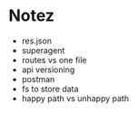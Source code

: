 # Notez

- res.json
- superagent
- routes vs one file
- api versioning
- postman 
- fs to store data 
- happy path vs unhappy path

